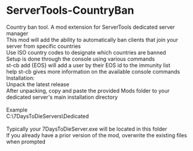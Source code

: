 # ServerTools-CountryBan
Country ban tool. A mod extension for ServerTools dedicated server manager
<br>
This mod will add the ability to automatically ban clients that join your server from specific countries<br> 
Use ISO country codes to designate which countries are banned<br>
Setup is done through the console using various commands<br>
st-cb add {EOS} will add a user by their EOS id to the immunity list<br>
help st-cb gives more information on the available console commands
<br>
Installation: <br>
Unpack the latest release <br>
After unpacking, copy and paste the provided Mods folder to your dedicated server's main installation directory <br>
<br>
Example <br>
C:\7DaysToDieServers\Dedicated <br>
<br>
Typically your 7DaysToDieServer.exe will be located in this folder <br>
If you already have a prior version of the mod, overwrite the existing files when prompted <br>
<br>
